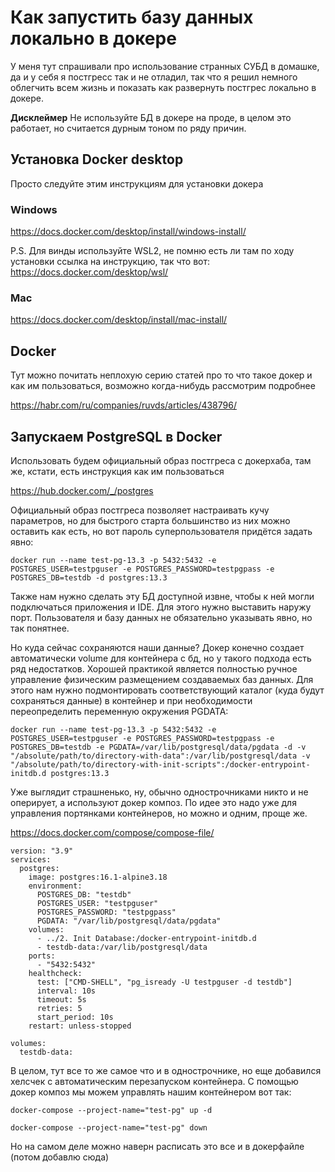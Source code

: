 # Как запустить базу данных локально в докере

У меня тут спрашивали про использование странных СУБД в домашке, да и у себя я постгресс так и не отладил, так что я решил немного облегчить всем жизнь и показать как развернуть постгрес локально в докере.

**Дисклеймер**
Не используйте БД в докере на проде, в целом это работает, но считается дурным тоном по ряду причин.

## Установка Docker desktop

Просто следуйте этим инструкциям для установки докера

### Windows

https://docs.docker.com/desktop/install/windows-install/

P.S. Для винды используйте WSL2, не помню есть ли там по ходу установки ссылка на инструкцию, так что вот: https://docs.docker.com/desktop/wsl/

### Mac

https://docs.docker.com/desktop/install/mac-install/

## Docker

Тут можно почитать неплохую серию статей про то что такое докер и как им пользоваться, возможно когда-нибудь рассмотрим подробнее

https://habr.com/ru/companies/ruvds/articles/438796/

## Запускаем PostgreSQL в Docker

Использовать будем официальный образ постгреса с докерхаба, там же, кстати, есть инструкция как им пользоваться

https://hub.docker.com/_/postgres

Официальный образ постгреса позволяет настраивать кучу параметров, но для быстрого старта большинство из них можно оставить как есть, но вот пароль суперпользователя придётся задать явно:

`docker run --name test-pg-13.3 -p 5432:5432 -e POSTGRES_USER=testpguser -e POSTGRES_PASSWORD=testpgpass -e POSTGRES_DB=testdb -d postgres:13.3`

Также нам нужно сделать эту БД доступной извне, чтобы к ней могли подключаться приложения и IDE. Для этого нужно выставить наружу порт. Пользователя и базу данных не обязательно указывать явно, но так понятнее.

Но куда сейчас сохраняются наши данные? Докер конечно создает автоматически volume для контейнера с бд, но у такого подхода есть ряд недостатков. Хорошей практикой является полностью ручное управление физическим размещением создаваемых баз данных. Для этого нам нужно подмонтировать соответствующий каталог (куда будут сохраняться данные) в контейнер и при необходимости переопределить переменную окружения PGDATA:

`docker run --name test-pg-13.3 -p 5432:5432 -e POSTGRES_USER=testpguser -e POSTGRES_PASSWORD=testpgpass -e POSTGRES_DB=testdb -e PGDATA=/var/lib/postgresql/data/pgdata -d -v "/absolute/path/to/directory-with-data":/var/lib/postgresql/data -v "/absolute/path/to/directory-with-init-scripts":/docker-entrypoint-initdb.d postgres:13.3`

Уже выглядит страшненько, ну, обычно однострочниками никто и не оперирует, а используют докер композ. По идее это надо уже для управления портянками контейнеров, но можно и одним, проще же.

https://docs.docker.com/compose/compose-file/

```
version: "3.9"
services:
  postgres:
    image: postgres:16.1-alpine3.18
    environment:
      POSTGRES_DB: "testdb"
      POSTGRES_USER: "testpguser"
      POSTGRES_PASSWORD: "testpgpass"
      PGDATA: "/var/lib/postgresql/data/pgdata"
    volumes:
      - ../2. Init Database:/docker-entrypoint-initdb.d
      - testdb-data:/var/lib/postgresql/data
    ports:
      - "5432:5432"
    healthcheck:
      test: ["CMD-SHELL", "pg_isready -U testpguser -d testdb"]
      interval: 10s
      timeout: 5s
      retries: 5
      start_period: 10s
    restart: unless-stopped

volumes:
  testdb-data:
```

В целом, тут все то же самое что и в однострочнике, но еще добавился хелсчек с автоматическим перезапуском контейнера. С помощью докер композ мы можем управлять нашим контейнером вот так:

`docker-compose --project-name="test-pg" up -d`

`docker-compose --project-name="test-pg" down`

Но на самом деле можно наверн расписать это все и в докерфайле (потом добавлю сюда)